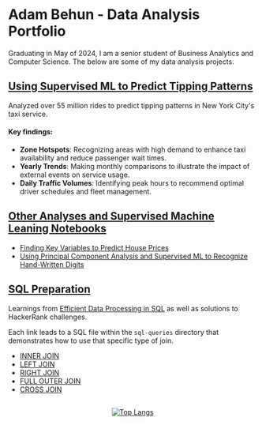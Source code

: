 # Adam Behun - Data Analysis Portfolio

Graduating in May of 2024, I am a senior student of Business Analytics and Computer Science. The below are some of my data analysis projects. 

## [Using Supervised ML to Predict Tipping Patterns](https://github.com/Adam-Behun/supervised-ml-to-predict-tips)

Analyzed over 55 million rides to predict tipping patterns in New York City's taxi service. 
#### Key findings:
- **Zone Hotspots**: Recognizing areas with high demand to enhance taxi availability and reduce passenger wait times.
- **Yearly Trends**: Making monthly comparisons to illustrate the impact of external events on service usage.
- **Daily Traffic Volumes**: Identifying peak hours to recommend optimal driver schedules and fleet management.

## [Other Analyses and Supervised Machine Leaning Notebooks](https://github.com/Adam-Behun/supervised-machine-learning)
- [Finding Key Variables to Predict House Prices](https://github.com/Adam-Behun/supervised-machine-learning/blob/main/house-price-competition/algorithms/top-solution.ipynb)
- [Using Principal Component Analysis and Supervised ML to Recognize Hand-Written Digits](https://github.com/Adam-Behun/supervised-machine-learning/blob/main/mnist-competition/algorithms/pca_with_models.ipynb)

## [SQL Preparation](https://github.com/Adam-Behun/sql-preparation)
<p>
Learnings from <a href="https://josephmachado.gumroad.com/l/analyticalsql">Efficient Data Processing in SQL</a> as well as solutions to HackerRank challenges.
</p> 

Each link leads to a SQL file within the `sql-queries` directory that demonstrates how to use that specific type of join.

- [INNER JOIN](./sql-queries/inner-join.sql)
- [LEFT JOIN](./sql-queries/left-join.sql)
- [RIGHT JOIN](./sql-queries/right-join.sql)
- [FULL OUTER JOIN](./sql-queries/full-outer-join.sql)
- [CROSS JOIN](./sql-queries/cross-join.sql)

## 
<p align="center">
  <a href="https://github.com/Adam-Behun/github-readme-stats">
    <img src="https://github-readme-stats.vercel.app/api/top-langs/?username=Adam-Behun" alt="Top Langs">
  </a>
</p>